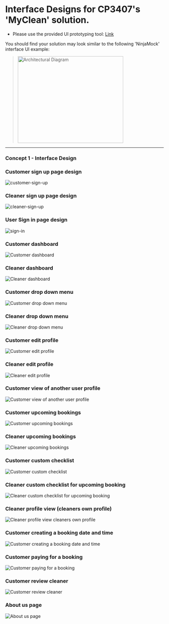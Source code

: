 # Interface Designs for CP3407's 'MyClean' solution.
* Please use the provided UI prototyping tool: [Link](https://ninjamock.com)<br>

You should find your solution may look similar to the following 'NinjaMock' interface UI example:  
> <img src="https://github.com/user-attachments/assets/ac906f45-b32c-454d-b626-72358825b3b0" alt="Architectural Diagram" style="width:335px; height:275px; object-fit:cover;">

---
### Concept 1 - Interface Design
###  Customer sign up page design             
![customer-sign-up](/iterations/images/cutsomer-sign-up.png)

###  Cleaner sign up page design             
![cleaner-sign-up](/iterations/images/cleaner-sign-up.png)

###  User Sign in page design             
![sign-in](/iterations/images/login-page.png)

###  Customer dashboard           
![Customer dashboard](/iterations/images/main_dashboard_customer.png)

###  Cleaner dashboard           
![Cleaner dashboard](/iterations/images/main_dashboard_cleaner.png)

###  Customer drop down menu           
![Customer drop down menu](/iterations/images/drop_menu_customer.png)

###  Cleaner drop down menu           
![Cleaner drop down menu](/iterations/images/drop_menu_cleaner.png)

###  Customer edit profile          
![Customer edit profile](/iterations/images/edit_profile_customer.png)

###  Cleaner edit profile         
![Cleaner edit profile](/iterations/images/edit_profile_cleaner.png)

###  Customer view of another user profile          
![Customer view of another user profile](/iterations/images/cleaner_profile_customer.png)

###  Customer upcoming bookings          
![Customer upcoming bookings](/iterations/images/bookings_customer.png)

###  Cleaner upcoming bookings        
![Cleaner upcoming bookings](/iterations/images/bookings_cleaner.png)

###  Customer custom checklist         
![Customer custom checklist](/iterations/images/checklist_customer.png)

###  Cleaner custom checklist for upcoming booking     
![Cleaner custom checklist for upcoming booking](/iterations/images/checklist_cleaner.png)

###  Cleaner profile view (cleaners own profile)    
![Cleaner profile view cleaners own profile](/iterations/images/profile_cleaner.png)

###  Customer creating a booking date and time       
![Customer creating a booking date and time](/iterations/images/booking_time_customer.png)

###  Customer paying for a booking       
![Customer paying for a booking](/iterations/images/payment_customer.png)

###  Customer review cleaner       
![Customer review cleaner](/iterations/images/review_customer.png)

###  About us page      
![About us page](/iterations/images/about_us.png)










